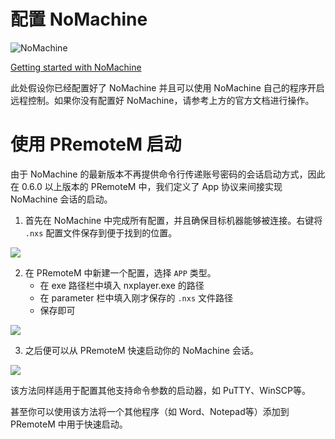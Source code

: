 # 配置 NoMachine
![NoMachine](https://www.nomachine.com/sites/all/themes/frontend/images/logo_footer.png)

[Getting started with NoMachine](https://www.nomachine.com/getting-started-with-nomachine)

此处假设你已经配置好了 NoMachine 并且可以使用 NoMachine 自己的程序开启远程控制。如果你没有配置好 NoMachine，请参考上方的官方文档进行操作。

# 使用 PRemoteM 启动

由于 NoMachine 的最新版本不再提供命令行传递账号密码的会话启动方式，因此在 0.6.0 以上版本的 PRemoteM 中，我们定义了 App 协议来间接实现 NoMachine 会话的启动。

1. 首先在 NoMachine 中完成所有配置，并且确保目标机器能够被连接。右键将 `.nxs` 配置文件保存到便于找到的位置。

![](https://raw.githubusercontent.com/VShawn/PRemoteM/Doc/DocPic/NoMachine/1.jpg)

2. 在 PRemoteM 中新建一个配置，选择 `APP` 类型。
   - 在 exe 路径栏中填入 nxplayer.exe 的路径
   - 在 parameter 栏中填入刚才保存的 `.nxs` 文件路径
   - 保存即可

![](https://raw.githubusercontent.com/VShawn/PRemoteM/Doc/DocPic/NoMachine/2.jpg)

3. 之后便可以从 PRemoteM 快速启动你的 NoMachine 会话。

![](https://raw.githubusercontent.com/VShawn/PRemoteM/Doc/DocPic/NoMachine/3.jpg)

该方法同样适用于配置其他支持命令参数的启动器，如 PuTTY、WinSCP等。

甚至你可以使用该方法将一个其他程序（如 Word、Notepad等）添加到 PRemoteM 中用于快速启动。